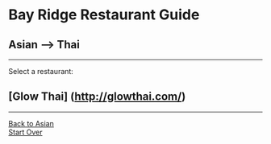 # Bay Ridge Restaurant Guide
## Asian --> Thai
---
Select a restaurant:
## [Glow Thai] (http://glowthai.com/)
---
[Back to Asian](../)  
[Start Over](../home)